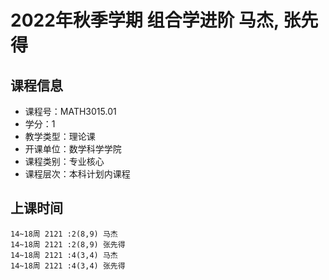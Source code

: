 # 2022年秋季学期 组合学进阶 马杰, 张先得






## 课程信息

- 课程号：MATH3015.01
- 学分：1
- 教学类型：理论课
- 开课单位：数学科学学院
- 课程类别：专业核心
- 课程层次：本科计划内课程

## 上课时间

```
14~18周 2121 :2(8,9) 马杰
14~18周 2121 :2(8,9) 张先得
14~18周 2121 :4(3,4) 马杰
14~18周 2121 :4(3,4) 张先得
```

